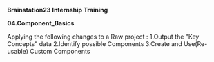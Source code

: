**Brainstation23 Internship Training**

**04.Component_Basics**

Applying the following changes to a Raw project :
1.Output the "Key Concepts" data
2.Identify possible Components
3.Create and Use(Re-usable) Custom Components
